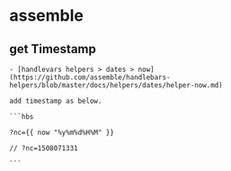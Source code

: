 # assemble

  ## get Timestamp
    - [handlevars helpers > dates > now](https://github.com/assemble/handlebars-helpers/blob/master/docs/helpers/dates/helper-now.md)
    
    add timestamp as below.
    
    ```hbs

    ?nc={{ now "%y%m%d%H%M" }}

    // ?nc=1508071331

    ```


